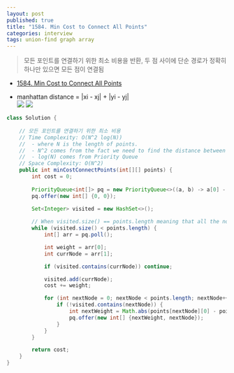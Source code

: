 ```yaml
---
layout: post
published: true
title: "1584. Min Cost to Connect All Points"
categories: interview
tags: union-find graph array
---
```


> 모든 포인트를 연결하기 위한 최소 비용을 반환, 두 점 사이에 단순 경로가 정확히 하나만 있으면 모든 점이 연결됨  

- [1584. Min Cost to Connect All Points](https://leetcode.com/problems/min-cost-to-connect-all-points/)

- manhattan distance = |xi - xj| + |yi - yj|  
![](https://assets.leetcode.com/uploads/2020/08/26/d.png) ![](https://assets.leetcode.com/uploads/2020/08/26/c.png)

```java
class Solution {
        
    // 모든 포인트를 연결하기 위한 최소 비용
    // Time Complexity: O(N^2 log(N)) 
    //  - where N is the length of points. 
    //  - N^2 comes from the fact we need to find the distance between a currNode and every other node to pick the shortest distance. 
    //  - log(N) comes from Priority Queue
    // Space Complexity: O(N^2)
    public int minCostConnectPoints(int[][] points) {
        int cost = 0;
        
        PriorityQueue<int[]> pq = new PriorityQueue<>((a, b) -> a[0] - b[0]); // edge weight, the index of next node
        pq.offer(new int[] {0, 0});
        
        Set<Integer> visited = new HashSet<>();

        // When visited.size() == points.length meaning that all the nodes has been connected.
        while (visited.size() < points.length) {
            int[] arr = pq.poll();

            int weight = arr[0];
            int currNode = arr[1];

            if (visited.contains(currNode)) continue;

            visited.add(currNode);
            cost += weight;

            for (int nextNode = 0; nextNode < points.length; nextNode++) {
                if (!visited.contains(nextNode)) {
                    int nextWeight = Math.abs(points[nextNode][0] - points[currNode][0]) + Math.abs(points[nextNode][1] - points[currNode][1]);
                    pq.offer(new int[] {nextWeight, nextNode});
                }
            }
        }

        return cost;
    }
}
```
